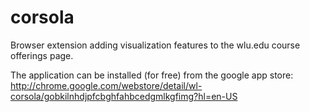 corsola
=======
Browser extension adding visualization features to the wlu.edu course offerings page.

The application can be installed (for free) from the google app store:
http://chrome.google.com/webstore/detail/wl-corsola/gobkilnhdjpfcbghfahbcedgmlkgfimg?hl=en-US
